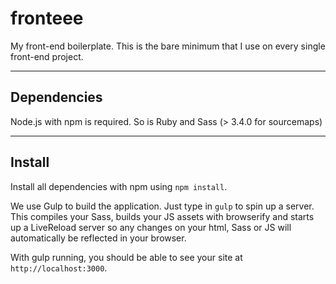 # fronteee

My front-end boilerplate. This is the bare minimum that I use on every single front-end project.

-----
## Dependencies

Node.js with npm is required. So is Ruby and Sass (> 3.4.0 for
sourcemaps)

-----
## Install

Install all dependencies with npm using `npm install`.

We use Gulp to build the application. Just type in `gulp` to spin up
a server. This compiles your Sass, builds your JS assets with browserify
and starts up a LiveReload server so any changes on your html, Sass or
JS will automatically be reflected in your browser.

With gulp running, you should be able to see your site at
`http://localhost:3000`.
